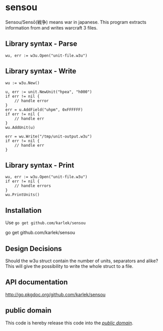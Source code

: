 sensou
======
Sensou/Sensō(戦争) means war in japanese. This program extracts information from
and writes warcraft 3 files.

Library syntax - Parse
-------------

	wu, err := w3u.Open("unit-file.w3u")

Library syntax - Write
--------------

	wu := w3u.New()

	u, err := unit.NewUnit("hpea", "h000")
	if err != nil {
		// handle error
	}
	err = u.AddField("uhpm", 0xFFFFFF)
	if err != nil {
		// handle err
	}
	wu.AddUnit(u)

	err = wu.Write("/tmp/unit-output.w3u")
	if err != nil {
		// handle err
	}

Library syntax - Print
--------------

	wu, err := w3u.Open("unit-file.w3u")
	if err != nil {
		// handle errors
	}
	wu.PrintUnits()

Installation
------------
Use `go get github.com/karlek/sensou`

   go get github.com/karlek/sensou

Design Decisions
----------------
Should the w3u struct contain the number of units, separators and alike?
This will give the possibility to write the whole struct to a file.

API documentation
-----------------
http://go.pkgdoc.org/github.com/karlek/sensou

public domain
-------------
This code is hereby release this code into the *[public domain][]*.

[public domain]: https://creativecommons.org/publicdomain/zero/1.0/
